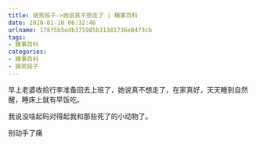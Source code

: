 ```yaml
---
title: 搞笑段子->她说真不想走了 | 糗事百科
date: 2020-01-10 06:32:46
urlname: 178f5b5edb371985b31381736e8473cb
tags: 
- 糗事百科
categories:
- 糗事百科
- 搞笑段子
---
```

早上老婆收拾行李准备回去上班了，她说真不想走了，在家真好，天天睡到自然醒，睡床上就有早饭吃。

我说没啥起码对得起我和那些死了的小动物了。

别动手了痛


